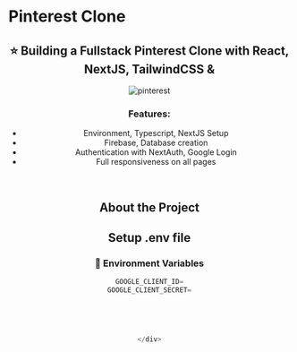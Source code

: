 # Pinterest Clone

<div style="text-align: center;"> 
 
## :star: Building a Fullstack Pinterest Clone with React, NextJS, TailwindCSS & 
 


 
![pinterest]()


  ### Features:

- Environment, Typescript, NextJS Setup
- Firebase, Database creation
- Authentication with NextAuth, Google Login
- Full responsiveness on all pages



<br />


## About the Project


## Setup .env file
### :key: Environment Variables


```js
GOOGLE_CLIENT_ID=
GOOGLE_CLIENT_SECRET=
``` 





<br />


```js


</div>

